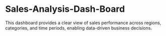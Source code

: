 # Sales-Analysis-Dash-Board
This dashboard provides a clear view of sales performance across regions, categories, and time periods, enabling data-driven business decisions.
